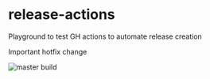 # release-actions
Playground to test GH actions to automate release creation

Important hotfix change

![master build](https://github.com/jb185293/release-actions/workflows/.github/workflows/actions.yml/badge.svg?branch=master&event=push)
